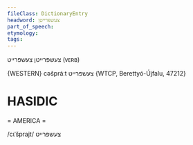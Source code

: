 ```yaml
---
fileClass: DictionaryEntry
headword: צעשפּרייטן
part_of_speech: 
etymology: 
tags: 
---
```

צעשפּרייטן
צעשפּרייט
(ᴠᴇʀʙ)

{WESTERN}
cəšpráːt צעשפּרייט {WTCP, Berettyó-Újfalu, 47212}

HASIDIC
=======
= AMERICA = 

/cɩˈšprajt/ צעשפּרייט